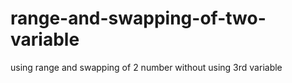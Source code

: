 # range-and-swapping-of-two-variable
using range and swapping of 2 number without using 3rd variable
